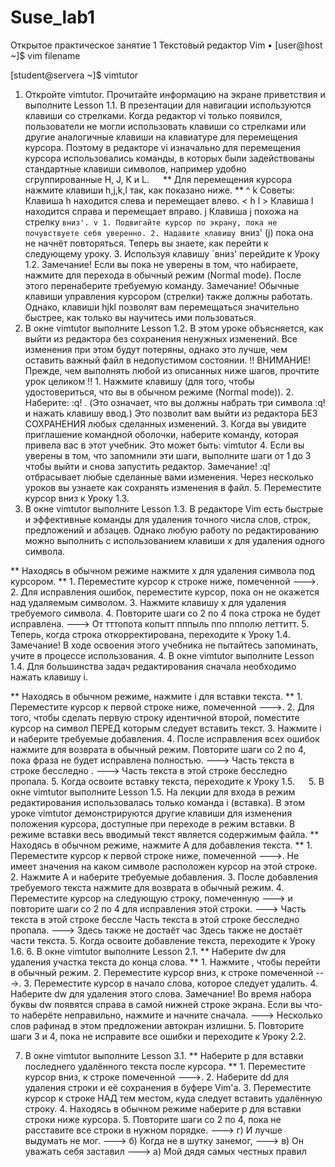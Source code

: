 # Suse_lab1


Открытое практическое занятие 1
Текстовый редактор Vim
•	[user@host ~]$ vim filename

 

[student@servera ~]$ vimtutor
1.	Откройте vimtutor. Прочитайте информацию на экране приветствия и выполните Lesson 1.1.
В презентации для навигации используются клавиши со стрелками. Когда редактор vi только появился, пользователи не могли использовать клавиши со стрелками или другие аналогичные клавиши на клавиатуре для перемещения курсора. Поэтому в редакторе vi изначально для перемещения курсора использовались команды, в которых были задействованы стандартные клавиши символов, например удобно сгруппированные H, J, K и L.
 
** Для перемещения курсора нажмите клавиши h,j,k,l так, как показано ниже. ** ^ k Советы: Клавиша h находится слева и перемещает влево. < h l > Клавиша l находится справа и перемещает вправо. j Клавиша j похожа на стрелку `вниз'. v 1. Подвигайте курсор по экрану, пока не почувствуете себя уверенно. 2. Надавите клавишу `вниз' (j) пока она не начнёт повторяться. Теперь вы знаете, как перейти к следующему уроку. 3. Используя клавишу `вниз' перейдите к Уроку 1.2. Замечание! Если вы пока не уверены в том, что набираете, нажмите для перехода в обычный режим (Normal mode). После этого перенаберите требуемую команду. Замечание! Обычные клавиши управления курсором (стрелки) также должны работать. Однако, клавиши hjkl позволят вам перемещаться значительно быстрее, как только вы научитесь ими пользоваться.
2.	В окне vimtutor выполните Lesson 1.2.
В этом уроке объясняется, как выйти из редактора без сохранения ненужных изменений. Все изменения при этом будут потеряны, однако это лучше, чем оставить важный файл в недопустимом состоянии.
!! ВНИМАНИЕ! Прежде, чем выполнять любой из описанных ниже шагов, прочтите урок целиком !! 1. Нажмите клавишу (для того, чтобы удостовериться, что вы в обычном режиме (Normal mode)). 2. Наберите: :q! . (Это означает, что вы должны набрать три символа :q! и нажать клавишу ввод.) Это позволит вам выйти из редактора БЕЗ СОХРАНЕНИЯ любых сделанных изменений. 3. Когда вы увидите приглашение командной оболочки, наберите команду, которая привела вас в этот учебник. Это может быть: vimtutor 4. Если вы уверены в том, что запомнили эти шаги, выполните шаги от 1 до 3 чтобы выйти и снова запустить редактор. Замечание! :q! отбрасывает любые сделанные вами изменения. Через несколько уроков вы узнаете как сохранять изменения в файл. 5. Переместите курсор вниз к Уроку 1.3.
3.	В окне vimtutor выполните Lesson 1.3.
В редакторе Vim есть быстрые и эффективные команды для удаления точного числа слов, строк, предложений и абзацев. Однако любую работу по редактированию можно выполнить с использованием клавиши x для удаления одного символа.
 

** Находясь в обычном режиме нажмите x для удаления символа под курсором. ** 1. Переместите курсор к строке ниже, помеченной --->. 2. Для исправления ошибок, переместите курсор, пока он не окажется над удаляемым символом. 3. Нажмите клавишу x для удаления требуемого символа. 4. Повторите шаги со 2 по 4 пока строка не будет исправлена. ---> От тттопота копытт пппыль ппо ппполю леттитт. 5. Теперь, когда строка откорректирована, переходите к Уроку 1.4. Замечание! В ходе освоения этого учебника не пытайтесь запоминать, учите в процессе использования.
4.	В окне vimtutor выполните Lesson 1.4.
Для большинства задач редактирования сначала необходимо нажать клавишу i.

** Находясь в обычном режиме, нажмите i для вставки текста. ** 1. Переместите курсор к первой строке ниже, помеченной --->. 2. Для того, чтобы сделать первую строку идентичной второй, поместите курсор на символ ПЕРЕД которым следует вставить текст. 3. Нажмите i и наберите требуемые добавления. 4. После исправления всех ошибок нажмите для возврата в обычный режим. Повторите шаги со 2 по 4, пока фраза не будет исправлена полностью. ---> Часть текста в строке бесследно . ---> Часть текста в этой строке бесследно пропала. 5. Когда освоите вставку текста, переходите к Уроку 1.5.
 
5.	В окне vimtutor выполните Lesson 1.5.
На лекции для входа в режим редактирования использовалась только команда i (вставка). В этом уроке vimtutor демонстрируются другие клавиши для изменения положения курсора, доступные при переходе в режим вставки. В режиме вставки весь вводимый текст является содержимым файла.
** Находясь в обычном режиме, нажмите A для добавления текста. ** 1. Переместите курсор к первой строке ниже, помеченной --->. Не имеет значения на каком символе расположен курсор на этой строке. 2. Нажмите A и наберите требуемые добавления. 3. После добавления требуемого текста нажмите для возврата в обычный режим. 4. Переместите курсор на следующую строку, помеченную ---> и повторите шаги со 2 по 4 для исправления этой строки. ---> Часть текста в этой строке бессле Часть текста в этой строке бесследно пропала. ---> Здесь также не достаёт час Здесь также не достаёт части текста. 5. Когда освоите добавление текста, переходите к Уроку 1.6.
6.	В окне vimtutor выполните Lesson 2.1.
** Наберите dw для удаления участка текста до конца слова. ** 1. Нажмите , чтобы перейти в обычный режим. 2. Переместите курсор вниз, к строке помеченной --->. 3. Переместите курсор в начало слова, которое следует удалить. 4. Наберите dw для удаления этого слова. Замечание! Во время набора буквы dw появятся справа в самой нижней строке экрана. Если вы что-то наберёте неправильно, нажмите и начните сначала. ---> Несколько слов рафинад в этом предложении автокран излишни. 5. Повторите шаги 3 и 4, пока не исправите все ошибки и переходите к Уроку 2.2.

7.	В окне vimtutor выполните Lesson 3.1.
** Наберите p для вставки последнего удалённого текста после курсора. ** 1. Переместите курсор вниз, к строке помеченной --->. 2. Наберите dd для удаления строки и её сохранения в буфере Vim'а. 3. Переместите курсор к строке НАД тем местом, куда следует вставить удалённую строку. 4. Находясь в обычном режиме наберите p для вставки строки ниже курсора. 5. Повторите шаги со 2 по 4, пока не расставите все строки в нужном порядке. ---> г) И лучше выдумать не мог. ---> б) Когда не в шутку занемог, ---> в) Он уважать себя заставил ---> а) Мой дядя самых честных правил
 
